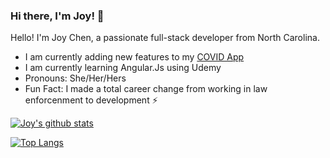 ### Hi there, I'm Joy! 👋

<!--
**joychen5069/joychen5069** is a ✨ _special_ ✨ repository because its `README.md` (this file) appears on your GitHub profile.

Here are some ideas to get you started:

- 🔭 I’m currently working on ...
- 🌱 I’m currently learning ...
- 👯 I’m looking to collaborate on ...
- 🤔 I’m looking for help with ...
- 💬 Ask me about ...
- 📫 How to reach me: ...
- 😄 Pronouns: ...
- ⚡ Fun fact: ...
-->

Hello! I'm Joy Chen, a passionate full-stack developer from North Carolina.

 * I am currently adding new features to my [COVID App](https://github.com/joychen5069/COVID-App)
 * I am currently learning Angular.Js using Udemy
 * Pronouns: She/Her/Hers
 * Fun Fact: I made a total career change from working in law enforcenment to development ⚡

 


[![Joy's github stats](https://github-readme-stats.vercel.app/api?username=joychen5069&show_icons=true&theme=blue-green)](https://github.com/joychen5069/github-readme-stats)

[![Top Langs](https://github-readme-stats.vercel.app/api/top-langs/?username=joychen5069&layout=compact&theme=blue-green)](https://github.com/joychen5069/github-readme-stats)
